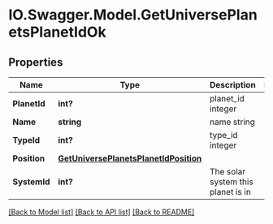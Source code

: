 # IO.Swagger.Model.GetUniversePlanetsPlanetIdOk
## Properties

Name | Type | Description | Notes
------------ | ------------- | ------------- | -------------
**PlanetId** | **int?** | planet_id integer | 
**Name** | **string** | name string | 
**TypeId** | **int?** | type_id integer | 
**Position** | [**GetUniversePlanetsPlanetIdPosition**](GetUniversePlanetsPlanetIdPosition.md) |  | 
**SystemId** | **int?** | The solar system this planet is in | 

[[Back to Model list]](../README.md#documentation-for-models) [[Back to API list]](../README.md#documentation-for-api-endpoints) [[Back to README]](../README.md)

